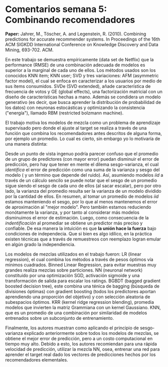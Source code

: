# Comentarios semana 5: Combinando recomendadores

**Paper:** Jahrer, M., Töscher, A. and Legenstein, R. (2010). Combining predictions for accurate recommender systems. In Proceedings of the 16th ACM SIGKDD International Conference on Knowledge Discovery and Data Mining, 693-702. ACM.

En este trabajo se demuestra empíricamente (data set de Netflix) que la performance (RMSE) de una combinación adecuada de modelos es superior a la marginal de cada uno de ellos. Los métodos usados son los conocidos KNN item; KNN user; SVD y tres variaciones: AFM (asymmetric factor model), el cual se enfoca en caracterizar a los usuarios por medio de sus ítems consumidos. SVDe (SVD extended), añade característica de frecuencia de votos y GE (global effects), una factorización matricial con un diseño de características hechas a mano. Además se condidera un modelo generativo (es decir, que busca aprender la distribución de probabilidad de los datos) con neuronas estocásticas y optimizando la consistencia ("energía"), llamado RBM (restricted bolzmann machine). 

El trabajo motiva los modelos de mezcla como un problema de aprendizaje supervisado pero donde el ajuste al target se realiza a través de una función que combina los recomendadores antes descritos de alguna forma, por ejemplo un promedio. Lo cual es cierto, sin embargo yo lo motivaría de una manera distinta:

Desde un punto de vista ingenuo podría parecer confuso que el promedio de un grupo de predictores (con mayor error) puedan disminuir el error de predicción, pero hay que tener en mente el dilema sesgo-varianza, el cual *identifica* el error de predicción como una suma de la varianza y sesgo del modelo ( y un término que depende del ruido). Así, asumiendo modelos *iid* a través de un cálculo sencilo se puede notar que el sesgo de un promedio sigue siendo el sesgo de cada uno de ellos (al sacar escalar), pero por otro lado, la varianza del promedio resulta ser la varianza de un modelo dividido por la cantidad de ellos. En resumen, al tomar un promedio de modelos *iid* estamos manteniendo el sesgo, por lo que al menos mantenemos el error de aproximación al "mejor modelo". Pero también estamos reduciendo monótamente la varianza, y por tanto al considerar más modelos disminuimos el error de estimación. Luego, como consecuencia de la *indentificación* al promediar se obtiene un predictor más preciso y confiable. De esa manera la intuición es que **la unión hace la fuerza** bajo condiciones de independecia. Que si bien es algo idílico, en la práctica existen técnicas que a través de remuestreos con reemplazo logran emular en algún grado la independiencia.      

Los modelos de mezclas utilizados en el trabajo fueron: LR (linear regression), el cual combina los métodos a través de pesos óptimos vía minimos cuadrados. Binned Linear Regression, para evitar muestras muy grandes realiza mezclas sobre particiones. NN (neuronal network) constituido por una optimización SGD, activación sigmoide y una transformación de salida para escalar los ratings. BGBDT (bagged gradient boosted decision tree), este combina una ténica de bagging (búsqueda de divisiones óptimas) con gradient boosting (todos los predictores aportan aprendiendo una proporción del objetivo) y con selección aleatoria de subespacios óptimos. KRR (kernel ridge regression blending), promedia modelos que invierten la matriz Grammiana con un kernel Gaussiano. KNN, que es un promedio de una combinación por similaridad de modelos entrenados sobre un subconjunto de entrenamiento. 

Finalmente, los autores muestran como aplicando el principio de sesgo-varianza explicado anteriormente sobre todos los modelos de mezclas, se obtiene el mejor error de predicción, pero a un costo computacional en tiempo muy alto. Debido a esto, los autores recomiendan para una rápida velocidad de predicción, utilizar la mezcla NN, osea, entrenar una red para aprender el target real dado los vectores de predicciones hechos por los recomendadores elementales.





